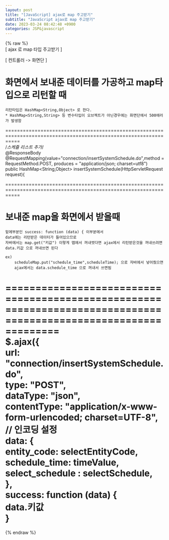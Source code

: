 ```yaml
---  
layout: post  
title: "[JavaScript] ajax로 map 주고받기"  
subtitle: "JavaScript ajax로 map 주고받기"  
date: 2023-03-24 08:42:48 +0900  
categories: JSP&javascript  
---  
```

{% raw %}  
[ ajax 로 map 타입 주고받기 ]   
  
  
  
[ 컨트롤러 -> 화면단 ]  
	  
# 화면에서 보내준 데이터를 가공하고 map타입으로 리턴할 때  
  
	리턴타입은 HashMap<String,Object> 로 한다.  
	* HashMap<String,String> 등 변수타입이 오브젝트가 아닌경우에는 화면단에서 500에러가 발생함  
  
=================================================================================================================  
    /*스케쥴 리스트 추가*/  
    @ResponseBody  
    @RequestMapping(value="connection/insertSystemSchedule.do",method = RequestMethod.POST, produces = "application/json; charset=utf8")  
    public HashMap<String,Object> insertSystemSchedule(HttpServletRequest request){  
  
=================================================================================================================  
  
  
# 보내준 map을 화면에서 받을때  
	밑에부분인 success: function (data) { 이부분에서  
	data에는 리턴받은 데이터가 들어있으므로  
	자바에서는 map.get("키값") 이렇게 맵에서 꺼내썻다면 ajax에서 리턴받은것을 꺼내쓰려면  
	data.키값 으로 꺼내쓰면 된다  
  
	ex)   
		scheduleMap.put("schedule_time",scheduleTime); 으로 자바에서 넣어줬으면  
		ajax에서는 data.schedule_time 으로 꺼내서 쓰면됨  
  
  
=================================================================================================================  
        $.ajax({  
            url: "connection/insertSystemSchedule.do",  
            type: "POST",  
            dataType: "json",  
            contentType: "application/x-www-form-urlencoded; charset=UTF-8", // 인코딩 설정  
            data: {  
                entity_code: selectEntityCode,  
                schedule_time: timeValue,  
                select_schedule : selectSchedule,  
            },  
            success: function (data) {  
				data.키값  
			}  
=================================================================================================================  
  
{% endraw %}